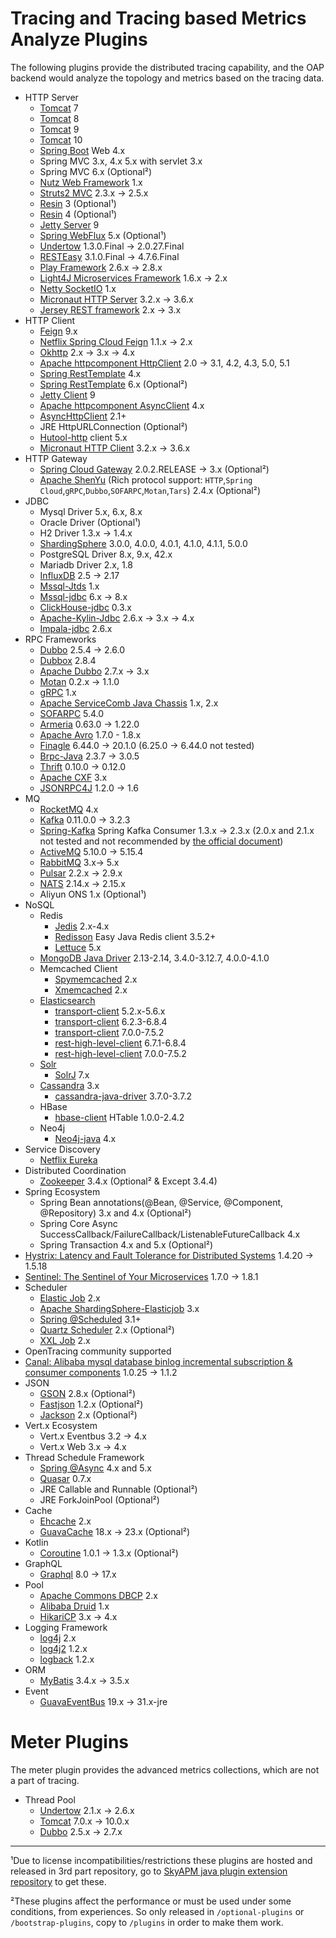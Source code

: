 # Tracing and Tracing based Metrics Analyze Plugins
The following plugins provide the distributed tracing capability, and the OAP backend would analyze the topology and
metrics based on the tracing data.

* HTTP Server
  * [Tomcat](https://github.com/apache/tomcat) 7
  * [Tomcat](https://github.com/apache/tomcat) 8
  * [Tomcat](https://github.com/apache/tomcat) 9
  * [Tomcat](https://github.com/apache/tomcat) 10
  * [Spring Boot](https://github.com/spring-projects/spring-boot) Web 4.x
  * Spring MVC 3.x, 4.x 5.x with servlet 3.x
  * Spring MVC 6.x (Optional²)
  * [Nutz Web Framework](https://github.com/nutzam/nutz)  1.x
  * [Struts2 MVC](http://struts.apache.org/)  2.3.x -> 2.5.x
  * [Resin](https://www.caucho.com/resin-4.0/) 3 (Optional¹)
  * [Resin](https://www.caucho.com/resin-4.0/) 4 (Optional¹)
  * [Jetty Server](http://www.eclipse.org/jetty/) 9
  * [Spring WebFlux](https://docs.spring.io/spring/docs/current/spring-framework-reference/web-reactive.html) 5.x (Optional¹)
  * [Undertow](http://undertow.io/)  1.3.0.Final -> 2.0.27.Final
  * [RESTEasy](https://resteasy.github.io/)  3.1.0.Final -> 4.7.6.Final
  * [Play Framework](https://www.playframework.com/) 2.6.x -> 2.8.x
  * [Light4J Microservices Framework](https://doc.networknt.com/) 1.6.x -> 2.x
  * [Netty SocketIO](https://github.com/mrniko/netty-socketio) 1.x
  * [Micronaut HTTP Server](https://github.com/micronaut-projects/micronaut-core) 3.2.x -> 3.6.x
  * [Jersey REST framework](https://github.com/eclipse-ee4j/jersey) 2.x -> 3.x
* HTTP Client
  * [Feign](https://github.com/OpenFeign/feign) 9.x
  * [Netflix Spring Cloud Feign](https://github.com/spring-cloud/spring-cloud-openfeign) 1.1.x -> 2.x
  * [Okhttp](https://github.com/square/okhttp) 2.x -> 3.x -> 4.x
  * [Apache httpcomponent HttpClient](http://hc.apache.org/) 2.0 -> 3.1, 4.2, 4.3, 5.0, 5.1
  * [Spring RestTemplate](https://github.com/spring-projects/spring-framework) 4.x
  * [Spring RestTemplate](https://github.com/spring-projects/spring-framework) 6.x (Optional²)
  * [Jetty Client](http://www.eclipse.org/jetty/) 9
  * [Apache httpcomponent AsyncClient](https://hc.apache.org/httpcomponents-asyncclient-4.1.x/) 4.x
  * [AsyncHttpClient](https://github.com/AsyncHttpClient/async-http-client) 2.1+
  * JRE HttpURLConnection (Optional²)
  * [Hutool-http](https://www.hutool.cn/) client 5.x
  * [Micronaut HTTP Client](https://github.com/micronaut-projects/micronaut-core) 3.2.x -> 3.6.x
* HTTP Gateway
  * [Spring Cloud Gateway](https://spring.io/projects/spring-cloud-gateway) 2.0.2.RELEASE -> 3.x (Optional²)
  * [Apache ShenYu](https://shenyu.apache.org) (Rich protocol support: `HTTP`,`Spring Cloud`,`gRPC`,`Dubbo`,`SOFARPC`,`Motan`,`Tars`) 2.4.x (Optional²)
* JDBC
  * Mysql Driver 5.x, 6.x, 8.x
  * Oracle Driver (Optional¹)
  * H2 Driver 1.3.x -> 1.4.x
  * [ShardingSphere](https://github.com/apache/shardingsphere) 3.0.0, 4.0.0, 4.0.1, 4.1.0, 4.1.1, 5.0.0
  * PostgreSQL Driver 8.x, 9.x, 42.x
  * Mariadb Driver 2.x, 1.8
  * [InfluxDB](https://github.com/influxdata/influxdb-java) 2.5 -> 2.17
  * [Mssql-Jtds](https://github.com/milesibastos/jTDS) 1.x
  * [Mssql-jdbc](https://github.com/microsoft/mssql-jdbc) 6.x -> 8.x
  * [ClickHouse-jdbc](https://github.com/ClickHouse/clickhouse-jdbc) 0.3.x
  * [Apache-Kylin-Jdbc](https://github.com/apache/kylin.git) 2.6.x -> 3.x -> 4.x
  * [Impala-jdbc](https://www.cloudera.com/downloads/connectors/impala/jdbc/2-6-29.html) 2.6.x
* RPC Frameworks
  * [Dubbo](https://github.com/alibaba/dubbo) 2.5.4 -> 2.6.0
  * [Dubbox](https://github.com/dangdangdotcom/dubbox) 2.8.4
  * [Apache Dubbo](https://github.com/apache/dubbo) 2.7.x -> 3.x
  * [Motan](https://github.com/weibocom/motan) 0.2.x -> 1.1.0
  * [gRPC](https://github.com/grpc/grpc-java) 1.x
  * [Apache ServiceComb Java Chassis](https://github.com/apache/servicecomb-java-chassis) 1.x, 2.x
  * [SOFARPC](https://github.com/alipay/sofa-rpc) 5.4.0
  * [Armeria](https://github.com/line/armeria) 0.63.0 -> 1.22.0
  * [Apache Avro](http://avro.apache.org) 1.7.0 - 1.8.x
  * [Finagle](https://github.com/twitter/finagle) 6.44.0 -> 20.1.0  (6.25.0 -> 6.44.0 not tested)
  * [Brpc-Java](https://github.com/baidu/brpc-java) 2.3.7 -> 3.0.5
  * [Thrift](https://github.com/apache/thrift/tree/master/lib/java) 0.10.0 -> 0.12.0
  * [Apache CXF](https://github.com/apache/cxf) 3.x
  * [JSONRPC4J](https://github.com/briandilley/jsonrpc4j) 1.2.0 -> 1.6
* MQ
  * [RocketMQ](https://github.com/apache/rocketmq) 4.x
  * [Kafka](http://kafka.apache.org) 0.11.0.0 -> 3.2.3
  * [Spring-Kafka](https://github.com/spring-projects/spring-kafka) Spring Kafka Consumer 1.3.x -> 2.3.x (2.0.x and 2.1.x not tested and not recommended by [the official document](https://spring.io/projects/spring-kafka))
  * [ActiveMQ](https://github.com/apache/activemq) 5.10.0 -> 5.15.4
  * [RabbitMQ](https://www.rabbitmq.com/) 3.x-> 5.x
  * [Pulsar](http://pulsar.apache.org) 2.2.x -> 2.9.x
  * [NATS](https://github.com/nats-io/nats.java) 2.14.x -> 2.15.x
  * Aliyun ONS 1.x (Optional¹)
* NoSQL
  * Redis
    * [Jedis](https://github.com/xetorthio/jedis) 2.x-4.x
    * [Redisson](https://github.com/redisson/redisson) Easy Java Redis client 3.5.2+
    * [Lettuce](https://github.com/lettuce-io/lettuce-core) 5.x
  * [MongoDB Java Driver](https://github.com/mongodb/mongo-java-driver) 2.13-2.14, 3.4.0-3.12.7, 4.0.0-4.1.0
  * Memcached Client
    * [Spymemcached](https://github.com/couchbase/spymemcached) 2.x
    * [Xmemcached](https://github.com/killme2008/xmemcached) 2.x
  * [Elasticsearch](https://github.com/elastic/elasticsearch)
    * [transport-client](https://github.com/elastic/elasticsearch/tree/v5.2.0/client/transport) 5.2.x-5.6.x
    * [transport-client](https://github.com/elastic/elasticsearch/tree/v6.2.3/client/transport) 6.2.3-6.8.4
    * [transport-client](https://github.com/elastic/elasticsearch/tree/7.0/client/transport) 7.0.0-7.5.2
    * [rest-high-level-client](https://www.elastic.co/guide/en/elasticsearch/client/java-rest/6.7/index.html) 6.7.1-6.8.4
    * [rest-high-level-client](https://www.elastic.co/guide/en/elasticsearch/client/java-rest/7.0/java-rest-high.html) 7.0.0-7.5.2
  * [Solr](https://github.com/apache/solr/)
    * [SolrJ](https://github.com/apache/solr/tree/main/solr/solrj) 7.x
  * [Cassandra](https://github.com/apache/cassandra) 3.x
    * [cassandra-java-driver](https://github.com/datastax/java-driver) 3.7.0-3.7.2
  * HBase
    * [hbase-client](https://github.com/apache/hbase) HTable 1.0.0-2.4.2
  * Neo4j
    * [Neo4j-java](https://neo4j.com/docs/java-manual/current/) 4.x
* Service Discovery
  * [Netflix Eureka](https://github.com/Netflix/eureka)
* Distributed Coordination
  * [Zookeeper](https://github.com/apache/zookeeper) 3.4.x (Optional² & Except 3.4.4)
* Spring Ecosystem
  * Spring Bean annotations(@Bean, @Service, @Component, @Repository) 3.x and 4.x (Optional²)
  * Spring Core Async SuccessCallback/FailureCallback/ListenableFutureCallback 4.x
  * Spring Transaction 4.x and 5.x (Optional²)
* [Hystrix: Latency and Fault Tolerance for Distributed Systems](https://github.com/Netflix/Hystrix) 1.4.20 -> 1.5.18
* [Sentinel: The Sentinel of Your Microservices](https://github.com/alibaba/Sentinel) 1.7.0 -> 1.8.1
* Scheduler
  * [Elastic Job](https://github.com/elasticjob/elastic-job) 2.x
  * [Apache ShardingSphere-Elasticjob](https://github.com/apache/shardingsphere-elasticjob) 3.x
  * [Spring @Scheduled](https://github.com/spring-projects/spring-framework) 3.1+
  * [Quartz Scheduler](https://github.com/quartz-scheduler/quartz) 2.x (Optional²)
  * [XXL Job](https://github.com/xuxueli/xxl-job) 2.x
* OpenTracing community supported
* [Canal: Alibaba mysql database binlog incremental subscription & consumer components](https://github.com/alibaba/canal) 1.0.25 -> 1.1.2
* JSON
  * [GSON](https://github.com/google/gson) 2.8.x (Optional²)
  * [Fastjson](https://github.com/alibaba/fastjson) 1.2.x (Optional²)
  * [Jackson](https://github.com/FasterXML/jackson) 2.x (Optional²)
* Vert.x Ecosystem
  * Vert.x Eventbus 3.2 -> 4.x
  * Vert.x Web 3.x -> 4.x
* Thread Schedule Framework
  * [Spring @Async](https://github.com/spring-projects/spring-framework) 4.x and 5.x
  * [Quasar](https://github.com/puniverse/quasar) 0.7.x
  * JRE Callable and Runnable (Optional²)
  * JRE ForkJoinPool (Optional²)
* Cache
  * [Ehcache](https://www.ehcache.org/) 2.x
  * [GuavaCache](https://github.com/google/guava) 18.x -> 23.x (Optional²)
* Kotlin
  * [Coroutine](https://kotlinlang.org/docs/coroutines-overview.html) 1.0.1 -> 1.3.x (Optional²)
* GraphQL
  * [Graphql](https://github.com/graphql-java) 8.0 -> 17.x
* Pool
  * [Apache Commons DBCP](https://github.com/apache/commons-dbcp) 2.x
  * [Alibaba Druid](https://github.com/alibaba/druid) 1.x
  * [HikariCP](https://github.com/brettwooldridge/HikariCP) 3.x -> 4.x
* Logging Framework
  * [log4j](https://github.com/apache/log4j) 2.x
  * [log4j2](https://github.com/apache/logging-log4j2) 1.2.x
  * [logback](https://github.com/qos-ch/logback) 1.2.x
* ORM
  * [MyBatis](https://github.com/mybatis/mybatis-3) 3.4.x -> 3.5.x
* Event
  * [GuavaEventBus](https://github.com/google/guava) 19.x -> 31.x-jre

# Meter Plugins
The meter plugin provides the advanced metrics collections, which are not a part of tracing.

* Thread Pool
  * [Undertow](https://github.com/undertow-io/undertow) 2.1.x -> 2.6.x
  * [Tomcat](https://github.com/apache/tomcat) 7.0.x -> 10.0.x
  * [Dubbo](https://github.com/apache/dubbo) 2.5.x -> 2.7.x
___
¹Due to license incompatibilities/restrictions these plugins are hosted and released in 3rd part repository,
 go to [SkyAPM java plugin extension repository](https://github.com/SkyAPM/java-plugin-extensions) to get these.

²These plugins affect the performance or must be used under some conditions, from experiences. So only released in `/optional-plugins` or `/bootstrap-plugins`, copy to `/plugins` in order to make them work.
